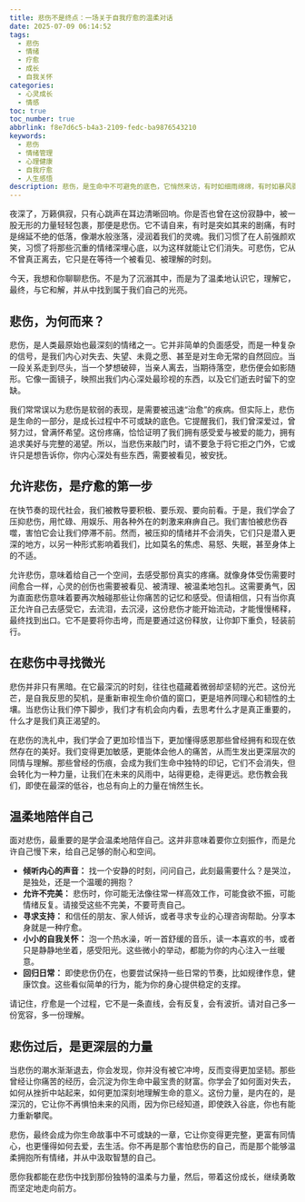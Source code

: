 ```yaml
---
title: 悲伤不是终点：一场关于自我疗愈的温柔对话
date: 2025-07-09 06:14:52
tags:
  - 悲伤
  - 情绪
  - 疗愈
  - 成长
  - 自我关怀
categories:
  - 心灵成长
  - 情感
toc: true
toc_number: true
abbrlink: f8e7d6c5-b4a3-2109-fedc-ba9876543210
keywords:
  - 悲伤
  - 情绪管理
  - 心理健康
  - 自我疗愈
  - 人生感悟
description: 悲伤，是生命中不可避免的底色，它悄然来访，有时如细雨绵绵，有时如暴风骤雨，将我们包裹。我们常常试图逃避、抗拒，却发现它如影随形。然而，悲伤并非终点，它更像是一扇窗，通向我们内心深处最柔软、也最坚韧的部分。今天，让我们一起温柔地走近悲伤，理解它，拥抱它，并从中汲取力量，走向更广阔的自我。
---
```


夜深了，万籁俱寂，只有心跳声在耳边清晰回响。你是否也曾在这份寂静中，被一股无形的力量轻轻包裹，那便是悲伤。它不请自来，有时是突如其来的剧痛，有时是绵延不绝的低落，像潮水般涨落，浸润着我们的灵魂。我们习惯了在人前强颜欢笑，习惯了将那些沉重的情绪深埋心底，以为这样就能让它们消失。可悲伤，它从不曾真正离去，它只是在等待一个被看见、被理解的时刻。

今天，我想和你聊聊悲伤。不是为了沉溺其中，而是为了温柔地认识它，理解它，最终，与它和解，并从中找到属于我们自己的光亮。

## 悲伤，为何而来？

悲伤，是人类最原始也最深刻的情绪之一。它并非简单的负面感受，而是一种复杂的信号，是我们内心对失去、失望、未竟之愿、甚至是对生命无常的自然回应。当一段关系走到尽头，当一个梦想破碎，当亲人离去，当期待落空，悲伤便会如影随形。它像一面镜子，映照出我们内心深处最珍视的东西，以及它们逝去时留下的空缺。

我们常常误以为悲伤是软弱的表现，是需要被迅速“治愈”的疾病。但实际上，悲伤是生命的一部分，是成长过程中不可或缺的底色。它提醒我们，我们曾深爱过，曾努力过，曾满怀希望。这份疼痛，恰恰证明了我们拥有感受爱与被爱的能力，拥有追求美好与完整的渴望。所以，当悲伤来敲门时，请不要急于将它拒之门外，它或许只是想告诉你，你内心深处有些东西，需要被看见，被安抚。

## 允许悲伤，是疗愈的第一步

在快节奏的现代社会，我们被教导要积极、要乐观、要向前看。于是，我们学会了压抑悲伤，用忙碌、用娱乐、用各种外在的刺激来麻痹自己。我们害怕被悲伤吞噬，害怕它会让我们停滞不前。然而，被压抑的情绪并不会消失，它们只是潜入更深的地方，以另一种形式影响着我们，比如莫名的焦虑、易怒、失眠，甚至身体上的不适。

允许悲伤，意味着给自己一个空间，去感受那份真实的疼痛。就像身体受伤需要时间愈合一样，心灵的创伤也需要被看见、被清理、被温柔地包扎。这需要勇气，因为直面悲伤意味着要再次触碰那些让你痛苦的记忆和感受。但请相信，只有当你真正允许自己去感受它，去流泪，去沉浸，这份悲伤才能开始流动，才能慢慢稀释，最终找到出口。它不是要将你击垮，而是要通过这份释放，让你卸下重负，轻装前行。

## 在悲伤中寻找微光

悲伤并非只有黑暗。在它最深沉的时刻，往往也蕴藏着微弱却坚韧的光芒。这份光芒，是自我反思的契机，是重新审视生命价值的窗口，更是培养同理心和韧性的土壤。当悲伤让我们停下脚步，我们才有机会向内看，去思考什么才是真正重要的，什么才是我们真正渴望的。

在悲伤的洗礼中，我们学会了更加珍惜当下，更加懂得感恩那些曾经拥有和现在依然存在的美好。我们变得更加敏感，更能体会他人的痛苦，从而生发出更深层次的同情与理解。那些曾经的伤痕，会成为我们生命中独特的印记，它们不会消失，但会转化为一种力量，让我们在未来的风雨中，站得更稳，走得更远。悲伤教会我们，即使在最深的低谷，也总有向上的力量在悄然生长。

## 温柔地陪伴自己

面对悲伤，最重要的是学会温柔地陪伴自己。这并非意味着要你立刻振作，而是允许自己慢下来，给自己足够的耐心和空间。

*   **倾听内心的声音：** 找一个安静的时刻，问问自己，此刻最需要什么？是哭泣，是独处，还是一个温暖的拥抱？
*   **允许不完美：** 悲伤时，你可能无法像往常一样高效工作，可能食欲不振，可能情绪反复。请接受这些不完美，不要苛责自己。
*   **寻求支持：** 和信任的朋友、家人倾诉，或者寻求专业的心理咨询帮助。分享本身就是一种疗愈。
*   **小小的自我关怀：** 泡一个热水澡，听一首舒缓的音乐，读一本喜欢的书，或者只是静静地坐着，感受阳光。这些微小的举动，都能为你的内心注入一丝暖意。
*   **回归日常：** 即使悲伤仍在，也要尝试保持一些日常的节奏，比如规律作息，健康饮食。这些看似简单的行为，能为你的身心提供稳定的支撑。

请记住，疗愈是一个过程，它不是一条直线，会有反复，会有波折。请对自己多一份宽容，多一份理解。

## 悲伤过后，是更深层的力量

当悲伤的潮水渐渐退去，你会发现，你并没有被它冲垮，反而变得更加坚韧。那些曾经让你痛苦的经历，会沉淀为你生命中最宝贵的财富。你学会了如何面对失去，如何从挫折中站起来，如何更加深刻地理解生命的意义。这份力量，是内在的，是深沉的，它让你不再惧怕未来的风雨，因为你已经知道，即使跌入谷底，你也有能力重新攀爬。

悲伤，最终会成为你生命故事中不可或缺的一章，它让你变得更完整，更富有同情心，也更懂得如何去爱，去生活。你不再是那个害怕悲伤的自己，而是那个能够温柔拥抱所有情绪，并从中汲取智慧的自己。

愿你我都能在悲伤中找到那份独特的温柔与力量，然后，带着这份成长，继续勇敢而坚定地走向前方。